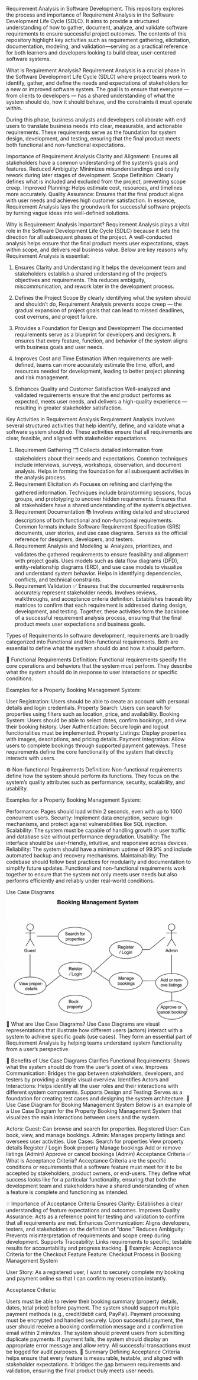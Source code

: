 Requirement Analysis in Software Development.
This repository explores the process and importance of Requirement Analysis in the Software Development Life Cycle (SDLC). It aims to provide a structured understanding of how to gather, document, analyze, and validate software requirements to ensure successful project outcomes. The contents of this repository highlight key activities such as requirement gathering, elicitation, documentation, modeling, and validation—serving as a practical reference for both learners and developers looking to build clear, user-centered software systems.

What is Requirement Analysis?
Requirement Analysis is a crucial phase in the Software Development Life Cycle (SDLC) where project teams work to identify, gather, and define the needs and expectations of stakeholders for a new or improved software system. The goal is to ensure that everyone — from clients to developers — has a shared understanding of what the system should do, how it should behave, and the constraints it must operate within.

During this phase, business analysts and developers collaborate with end users to translate business needs into clear, measurable, and actionable requirements. These requirements serve as the foundation for system design, development, and testing, ensuring that the final product meets both functional and non-functional expectations.

Importance of Requirement Analysis
Clarity and Alignment: Ensures all stakeholders have a common understanding of the system’s goals and features.
Reduced Ambiguity: Minimizes misunderstandings and costly rework during later stages of development.
Scope Definition: Clearly defines what is included and excluded from the project, preventing scope creep.
Improved Planning: Helps estimate cost, resources, and timelines more accurately.
Quality Assurance: Ensures that the final product aligns with user needs and achieves high customer satisfaction.
In essence, Requirement Analysis lays the groundwork for successful software projects by turning vague ideas into well-defined solutions.

Why is Requirement Analysis Important?
Requirement Analysis plays a vital role in the Software Development Life Cycle (SDLC) because it sets the direction for all subsequent phases of the project. A well-conducted analysis helps ensure that the final product meets user expectations, stays within scope, and delivers real business value. Below are key reasons why Requirement Analysis is essential:

1. Ensures Clarity and Understanding
It helps the development team and stakeholders establish a shared understanding of the project’s objectives and requirements. This reduces ambiguity, miscommunication, and rework later in the development process.

2. Defines the Project Scope
By clearly identifying what the system should and shouldn’t do, Requirement Analysis prevents scope creep — the gradual expansion of project goals that can lead to missed deadlines, cost overruns, and project failure.

3. Provides a Foundation for Design and Development
The documented requirements serve as a blueprint for developers and designers. It ensures that every feature, function, and behavior of the system aligns with business goals and user needs.

4. Improves Cost and Time Estimation
When requirements are well-defined, teams can more accurately estimate the time, effort, and resources needed for development, leading to better project planning and risk management.

5. Enhances Quality and Customer Satisfaction
Well-analyzed and validated requirements ensure that the end product performs as expected, meets user needs, and delivers a high-quality experience — resulting in greater stakeholder satisfaction.

Key Activities in Requirement Analysis
Requirement Analysis involves several structured activities that help identify, define, and validate what a software system should do. These activities ensure that all requirements are clear, feasible, and aligned with stakeholder expectations.

1. Requirement Gathering 🗂️
Collects detailed information from stakeholders about their needs and expectations.
Common techniques include interviews, surveys, workshops, observation, and document analysis.
Helps in forming the foundation for all subsequent activities in the analysis process.
2. Requirement Elicitation ✍️
Focuses on refining and clarifying the gathered information.
Techniques include brainstorming sessions, focus groups, and prototyping to uncover hidden requirements.
Ensures that all stakeholders have a shared understanding of the system’s objectives.
3. Requirement Documentation 📚
Involves writing detailed and structured descriptions of both functional and non-functional requirements.
Common formats include Software Requirement Specification (SRS) documents, user stories, and use case diagrams.
Serves as the official reference for designers, developers, and testers.
4. Requirement Analysis and Modeling 📊
Analyzes, prioritizes, and validates the gathered requirements to ensure feasibility and alignment with project goals.
Uses models such as data flow diagrams (DFD), entity-relationship diagrams (ERD), and use case models to visualize and understand system behavior.
Helps in identifying dependencies, conflicts, and technical constraints.
5. Requirement Validation ✅
Ensures that the documented requirements accurately represent stakeholder needs.
Involves reviews, walkthroughs, and acceptance criteria definition.
Establishes traceability matrices to confirm that each requirement is addressed during design, development, and testing.
Together, these activities form the backbone of a successful requirement analysis process, ensuring that the final product meets user expectations and business goals.

Types of Requirements
In software development, requirements are broadly categorized into Functional and Non-functional requirements.
Both are essential to define what the system should do and how it should perform.

🧩 Functional Requirements
Definition:
Functional requirements specify the core operations and behaviors that the system must perform.
They describe what the system should do in response to user interactions or specific conditions.

Examples for a Property Booking Management System:

User Registration: Users should be able to create an account with personal details and login credentials.
Property Search: Users can search for properties using filters such as location, price, and availability.
Booking System: Users should be able to select dates, confirm bookings, and view their booking history.
User Authentication: Secure login and logout functionalities must be implemented.
Property Listings: Display properties with images, descriptions, and pricing details.
Payment Integration: Allow users to complete bookings through supported payment gateways.
These requirements define the core functionality of the system that directly interacts with users.

⚙️ Non-functional Requirements
Definition:
Non-functional requirements define how the system should perform its functions.
They focus on the system’s quality attributes such as performance, security, scalability, and usability.

Examples for a Property Booking Management System:

Performance: Pages should load within 2 seconds, even with up to 1000 concurrent users.
Security: Implement data encryption, secure login mechanisms, and protect against vulnerabilities like SQL injection.
Scalability: The system must be capable of handling growth in user traffic and database size without performance degradation.
Usability: The interface should be user-friendly, intuitive, and responsive across devices.
Reliability: The system should have a minimum uptime of 99.9% and include automated backup and recovery mechanisms.
Maintainability: The codebase should follow best practices for modularity and documentation to simplify future updates.
Functional and non-functional requirements work together to ensure that the system not only meets user needs but also performs efficiently and reliably under real-world conditions.

Use Case Diagrams
![Booking System Use Case Diagram](./alx-booking-uc.png)
🧠 What are Use Case Diagrams?
Use Case Diagrams are visual representations that illustrate how different users (actors) interact with a system to achieve specific goals (use cases).
They form an essential part of Requirement Analysis by helping teams understand system functionality from a user’s perspective.

🎯 Benefits of Use Case Diagrams
Clarifies Functional Requirements: Shows what the system should do from the user’s point of view.
Improves Communication: Bridges the gap between stakeholders, developers, and testers by providing a simple visual overview.
Identifies Actors and Interactions: Helps identify all the user roles and their interactions with different system components.
Supports Design and Testing: Serves as a foundation for creating test cases and designing the system architecture.
🧩 Use Case Diagram for Booking Management System
Below is an example of a Use Case Diagram for the Property Booking Management System that visualizes the main interactions between users and the system.

Actors:
Guest: Can browse and search for properties.
Registered User: Can book, view, and manage bookings.
Admin: Manages property listings and oversees user activities.
Use Cases:
Search for properties
View property details
Register / Login
Book property
Manage bookings
Add or remove listings (Admin)
Approve or cancel bookings (Admin)
Acceptance Criteria
✅ What is Acceptance Criteria?
Acceptance Criteria are the specific conditions or requirements that a software feature must meet for it to be accepted by stakeholders, product owners, or end-users.
They define what success looks like for a particular functionality, ensuring that both the development team and stakeholders have a shared understanding of when a feature is complete and functioning as intended.

💡 Importance of Acceptance Criteria
Ensures Clarity: Establishes a clear understanding of feature expectations and outcomes.
Improves Quality Assurance: Acts as a reference point for testing and validation to confirm that all requirements are met.
Enhances Communication: Aligns developers, testers, and stakeholders on the definition of “done.”
Reduces Ambiguity: Prevents misinterpretation of requirements and scope creep during development.
Supports Traceability: Links requirements to specific, testable results for accountability and progress tracking.
🧾 Example: Acceptance Criteria for the Checkout Feature
Feature: Checkout Process in Booking Management System

User Story:
As a registered user, I want to securely complete my booking and payment online so that I can confirm my reservation instantly.

Acceptance Criteria:

Users must be able to review their booking summary (property details, dates, total price) before payment.
The system should support multiple payment methods (e.g., credit/debit card, PayPal).
Payment processing must be encrypted and handled securely.
Upon successful payment, the user should receive a booking confirmation message and a confirmation email within 2 minutes.
The system should prevent users from submitting duplicate payments.
If payment fails, the system should display an appropriate error message and allow retry.
All successful transactions must be logged for audit purposes.
🎯 Summary
Defining Acceptance Criteria helps ensure that every feature is measurable, testable, and aligned with stakeholder expectations. It bridges the gap between requirements and validation, ensuring the final product truly meets user needs.

